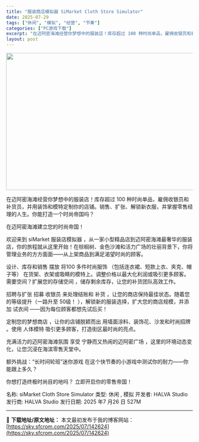 ```yaml
---
title: "服装商店模拟器 SiMarket Cloth Store Simulator"
date: 2025-07-29
tags: ["休闲", "模拟", "经营", "节奏"]
categories: ["PC游戏下载"]
excerpt: "在迈阿密海滩经营你梦想中的服装店！库存超过 100 种时尚单品，雇佣收银员和补货员，并用装饰和模特定制你的店铺。销售、扩张、解锁新衣服，并掌握零售经理的人生。你能打造一个时尚帝国吗？ 在迈阿密海滩建立您的时尚帝国！ 欢迎来到 siMarket 服装店模拟器 ，从一家小型精品店到迈阿密海滩最奢华的服装&hellip;"
layout: post
---
```


<img class="aligncenter size-full wp-image-142625" src="https://sky.sfcrom.com/wp-content/uploads/2025/07/2025072900160586.webp" alt="" width="660" height="370" />

在迈阿密海滩经营你梦想中的服装店！库存超过 100 种时尚单品，雇佣收银员和补货员，并用装饰和模特定制你的店铺。销售、扩张、解锁新衣服，并掌握零售经理的人生。你能打造一个时尚帝国吗？

在迈阿密海滩建立您的时尚帝国！

欢迎来到 siMarket 服装店模拟器 ，从一家小型精品店到迈阿密海滩最奢华的服装店，你的旅程就从这里开始！在棕榈树、金色沙滩和活力广场的壮丽背景下，你将管理业务的方方面面——从上架商品到满足渴望时尚的顾客。

设计、库存和销售
摆放 将100 多件时尚服饰 （包括连衣裙、短款上衣、夹克、帽子等） 在货架、衣架或吸睛的模特上。调整价格以最大化利润或吸引更多顾客。需要空间？扩展您的存储空间 ，储存剩余库存，让您的补货团队高效工作。

招聘与扩张
招募 收银员 来处理结账和 补货 ，让您的商店保持最佳状态。随着您的等级提升（一路升至 50级！ ），解锁新的服装选择，扩大您的商店规模，并添加 试衣间 ——因为每位顾客都想先试后买！

定制您的梦想商店
，让你的店铺脱颖而出 用墙面涂料、装饰花、沙发和时尚招牌 。使用 人体模特 吸引更多顾客，打造街区最时尚的亮点。

充满活力的迈阿密海滩氛围
享受 宁静而又热闹的迈阿密广场 ，这里的环境动态变化，让您沉浸在海滨零售天堂中。

额外挑战：“长时间轮班”迷你游戏
在这个快节奏的小游戏中测试你的耐力——你能跟上多久？

你想打造终极时尚目的地吗？ 立即开启你的零售帝国！

名称: siMarket Cloth Store Simulator
类型: 休闲 , 模拟
开发者: HALVA Studio
发行商: HALVA Studio
发行日期: 2025 年7 月26 日
527M

---
📖 **下载地址/原文地址：** 本文最初发布于我的博客网站：[https://sky.sfcrom.com/2025/07/142624](https://sky.sfcrom.com/2025/07/142624)
